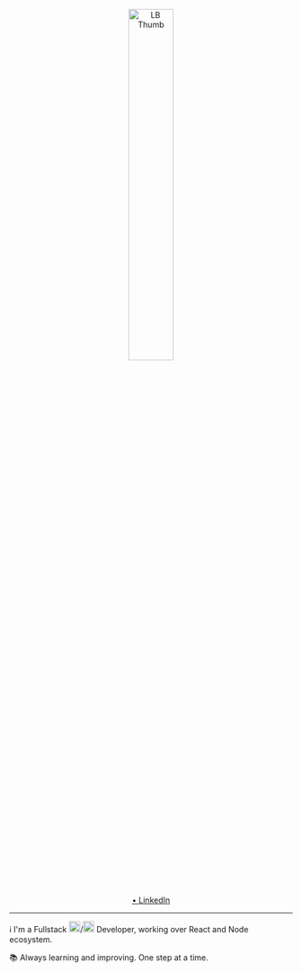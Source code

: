 <p align="center">
   <img src="https://user-images.githubusercontent.com/61033391/107703336-439c1d00-6c9a-11eb-8613-e93b7ddf6a40.jpg" alt="LB Thumb" border="0" width="40%" >
</p>

<p align="center">
   <a href="https://linkedin.com/in/laianbraum">• LinkedIn</a>
</p>

---

:information_source: I'm a Fullstack <img src="https://upload.wikimedia.org/wikipedia/commons/9/99/Unofficial_JavaScript_logo_2.svg" width="20"/>/<img src="https://i.ibb.co/PZ2XZgr/ts.png" width="20"/>   Developer, working over React and Node ecosystem.

:books: Always learning and improving. One step at a time.
